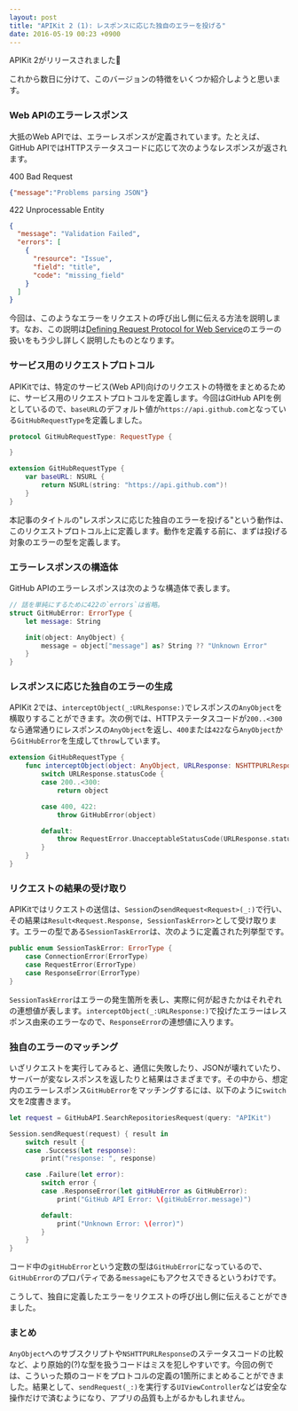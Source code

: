 ```yaml
---
layout: post
title: "APIKit 2 (1): レスポンスに応じた独自のエラーを投げる"
date: 2016-05-19 00:23 +0900
---
```


APIKit 2がリリースされました🎉

これから数日に分けて、このバージョンの特徴をいくつか紹介しようと思います。

### Web APIのエラーレスポンス

大抵のWeb APIでは、エラーレスポンスが定義されています。たとえば、GitHub APIではHTTPステータスコードに応じて次のようなレスポンスが返されます。

400 Bad Request

```json
{"message":"Problems parsing JSON"}
```

422 Unprocessable Entity

```json
{
  "message": "Validation Failed",
  "errors": [
    {
      "resource": "Issue",
      "field": "title",
      "code": "missing_field"
    }
  ]
}
```

今回は、このようなエラーをリクエストの呼び出し側に伝える方法を説明します。なお、この説明は[Defining Request Protocol for Web Service](https://github.com/ishkawa/APIKit/blob/2.0.0/Documentation/DefiningRequestProtocolForWebService.md)のエラーの扱いをもう少し詳しく説明したものとなります。

### サービス用のリクエストプロトコル

APIKitでは、特定のサービス(Web API)向けのリクエストの特徴をまとめるために、サービス用のリクエストプロトコルを定義します。今回はGitHub APIを例としているので、`baseURL`のデフォルト値が`https://api.github.com`となっている`GitHubRequestType`を定義しました。

```swift
protocol GitHubRequestType: RequestType {

}

extension GitHubRequestType {
    var baseURL: NSURL {
        return NSURL(string: "https://api.github.com")!
    }
}
```

本記事のタイトルの"レスポンスに応じた独自のエラーを投げる"という動作は、このリクエストプロトコル上に定義します。動作を定義する前に、まずは投げる対象のエラーの型を定義します。

### エラーレスポンスの構造体

GitHub APIのエラーレスポンスは次のような構造体で表します。

```swift
// 話を単純にするために422の`errors`は省略。
struct GitHubError: ErrorType {
    let message: String

    init(object: AnyObject) {
        message = object["message"] as? String ?? "Unknown Error"
    }
}
```

### レスポンスに応じた独自のエラーの生成

APIKit 2では、`interceptObject(_:URLResponse:)`でレスポンスの`AnyObject`を横取りすることができます。次の例では、HTTPステータスコードが`200..<300`なら通常通りにレスポンスの`AnyObject`を返し、`400`または`422`なら`AnyObject`から`GitHubError`を生成して`throw`しています。

```swift
extension GitHubRequestType {
    func interceptObject(object: AnyObject, URLResponse: NSHTTPURLResponse) throws -> AnyObject {
        switch URLResponse.statusCode {
        case 200..<300:
            return object

        case 400, 422:
            throw GitHubError(object)

        default:
            throw RequestError.UnacceptableStatusCode(URLResponse.statusCode)
        }
    }
}
```

### リクエストの結果の受け取り

APIKitではリクエストの送信は、`Session`の`sendRequest<Request>(_:)`で行い、その結果は`Result<Request.Response, SessionTaskError>`として受け取ります。エラーの型である`SessionTaskError`は、次のように定義された列挙型です。

```swift
public enum SessionTaskError: ErrorType {
    case ConnectionError(ErrorType)
    case RequestError(ErrorType)
    case ResponseError(ErrorType)
}
```

`SessionTaskError`はエラーの発生箇所を表し、実際に何が起きたかはそれぞれの連想値が表します。`interceptObject(_:URLResponse:)`で投げたエラーはレスポンス由来のエラーなので、`ResponseError`の連想値に入ります。

### 独自のエラーのマッチング

いざリクエストを実行してみると、通信に失敗したり、JSONが壊れていたり、サーバーが変なレスポンスを返したりと結果はさまざまです。その中から、想定内のエラーレスポンス`GitHubError`をマッチングするには、以下のように`switch`文を2度書きます。

```swift
let request = GitHubAPI.SearchRepositoriesRequest(query: "APIKit")

Session.sendRequest(request) { result in
    switch result {
    case .Success(let response):
        print("response: ", response)

    case .Failure(let error):
        switch error {
        case .ResponseError(let gitHubError as GitHubError):
            print("GitHub API Error: \(gitHubError.message)")

        default:
            print("Unknown Error: \(error)")
        }
    }
}
```

コード中の`gitHubError`という定数の型は`GitHubError`になっているので、`GitHubError`のプロパティである`message`にもアクセスできるというわけです。

こうして、独自に定義したエラーをリクエストの呼び出し側に伝えることができました。

### まとめ

`AnyObject`へのサブスクリプトや`NSHTTPURLResponse`のステータスコードの比較など、より原始的(?)な型を扱うコードはミスを犯しやすいです。今回の例では、こういった類のコードをプロトコルの定義の1箇所にまとめることができました。結果として、`sendRequest(_:)`を実行する`UIViewController`などは安全な操作だけで済むようになり、アプリの品質も上がるかもしれません。
